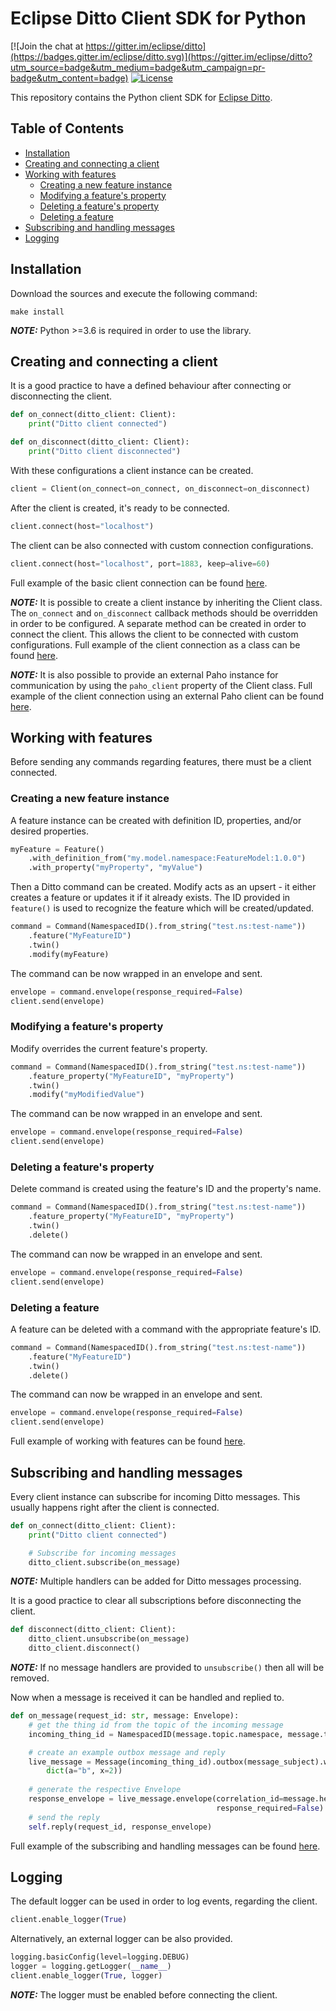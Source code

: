 # Eclipse Ditto Client SDK for Python

[![Join the chat at https://gitter.im/eclipse/ditto](https://badges.gitter.im/eclipse/ditto.svg)](https://gitter.im/eclipse/ditto?utm_source=badge&utm_medium=badge&utm_campaign=pr-badge&utm_content=badge)
[![License](https://img.shields.io/badge/License-EPL%202.0-green.svg)](https://opensource.org/licenses/EPL-2.0)

This repository contains the Python client SDK for [Eclipse Ditto](https://eclipse.org/ditto/).

## Table of Contents
* [Installation](#Installation)
* [Creating and connecting a client](#Creating-and-connecting-a-client)
* [Working with features](#Working-with-features)
  * [Creating a new feature instance](#Creating-a-new-feature-instance)
  * [Modifying a feature's property](#Modifying-a-feature's-property)
  * [Deleting a feature's property](#Deleting-a-feature's-property)
  * [Deleting a feature](#Deleting-a-feature)
* [Subscribing and handling messages](#Subscribing-and-handling-messages)
* [Logging](#Logging)

## Installation

Download the sources and execute the following command:

```commandline
make install
```

**_NOTE:_** Python >=3.6 is required in order to use the library.

## Creating and connecting a client

It is a good practice to have a defined behaviour after connecting or disconnecting the client.

```python    
def on_connect(ditto_client: Client):
    print("Ditto client connected")

def on_disconnect(ditto_client: Client):
    print("Ditto client disconnected")
```

With these configurations a client instance can be created.

```python
client = Client(on_connect=on_connect, on_disconnect=on_disconnect)
```

After the client is created, it's ready to be connected.

```python
client.connect(host="localhost")
```

The client can be also connected with custom connection configurations.

```python
client.connect(host="localhost", port=1883, keep–alive=60)
```

Full example of the basic client connection can be found [here](examples/client_connect.py).

**_NOTE:_** It is possible to create a client instance by inheriting the Client class. The `on_connect` and `on_disconnect` callback methods should be overridden in order to be configured. A separate method can be created in order to connect the client. This allows the client to be connected with custom configurations. Full example of the client connection as a class can be found [here](examples/client_connect_as_class.py).

**_NOTE:_** It is also possible to provide an external Paho instance for communication by using the `paho_client` property of the Client class. Full example of the client connection using an external Paho client can be found [here](examples/client_connect_as_class_external_paho.py).

## Working with features

Before sending any commands regarding features, there must be a client connected.

### Creating a new feature instance

A feature instance can be created with definition ID, properties, and/or desired properties.

```python
myFeature = Feature()
    .with_definition_from("my.model.namespace:FeatureModel:1.0.0")
    .with_property("myProperty", "myValue")
```

Then a Ditto command can be created. Modify acts as an upsert - it either creates a feature or updates it if it already exists.
The ID provided in `feature()` is used to recognize the feature which will be created/updated. 

```python
command = Command(NamespacedID().from_string("test.ns:test-name"))
    .feature("МyFeatureID")
    .twin()
    .modify(myFeature)
```

The command can be now wrapped in an envelope and sent.

```python
envelope = command.envelope(response_required=False)
client.send(envelope)
```

### Modifying a feature's property

Modify overrides the current feature's property.

```python
command = Command(NamespacedID().from_string("test.ns:test-name"))
    .feature_property("МyFeatureID", "myProperty")
    .twin()
    .modify("myModifiedValue")
```

The command can be now wrapped in an envelope and sent.

```python
envelope = command.envelope(response_required=False)
client.send(envelope) 
```

### Deleting a feature's property

Delete command is created using the feature's ID and the property's name.

```python
command = Command(NamespacedID().from_string("test.ns:test-name"))
    .feature_property("МyFeatureID", "myProperty")
    .twin()
    .delete()
```

The command can now be wrapped in an envelope and sent.
```python
envelope = command.envelope(response_required=False)
client.send(envelope) 
```

### Deleting a feature

A feature can be deleted with a command with the appropriate feature's ID.

```python
command = Command(NamespacedID().from_string("test.ns:test-name"))
    .feature("МyFeatureID")
    .twin()
    .delete()
```

The command can now be wrapped in an envelope and sent.
```python
envelope = command.envelope(response_required=False)
client.send(envelope) 
```

Full example of working with features can be found [here](examples/working_with_features.py).

## Subscribing and handling messages

Every client instance can subscribe for incoming Ditto messages. This usually happens right after the client is connected.

```python
def on_connect(ditto_client: Client):
    print("Ditto client connected")

    # Subscribe for incoming messages
    ditto_client.subscribe(on_message)
```

**_NOTE:_** Multiple handlers can be added for Ditto messages processing.

It is a good practice to clear all subscriptions before disconnecting the client.

```python
def disconnect(ditto_client: Client):
    ditto_client.unsubscribe(on_message)
    ditto_client.disconnect()
```

**_NOTE:_** If no message handlers are provided to `unsubscribe()` then all will be removed.

Now when a message is received it can be handled and replied to.

```python
def on_message(request_id: str, message: Envelope):
    # get the thing id from the topic of the incoming message
    incoming_thing_id = NamespacedID(message.topic.namespace, message.topic.entity_id)

    # create an example outbox message and reply
    live_message = Message(incoming_thing_id).outbox(message_subject).with_payload(
        dict(a="b", x=2))
    
    # generate the respective Envelope
    response_envelope = live_message.envelope(correlation_id=message.headers.correlation_id,
                                              response_required=False).with_status(200)
    # send the reply
    self.reply(request_id, response_envelope)
```

Full example of the subscribing and handling messages can be found [here](examples/message_request_response_handling.py).

## Logging

The default logger can be used in order to log events, regarding the client.

```python
client.enable_logger(True)
```

Alternatively, an external logger can be also provided.

```python
logging.basicConfig(level=logging.DEBUG)
logger = logging.getLogger(__name__)
client.enable_logger(True, logger)
```

**_NOTE:_** The logger must be enabled before connecting the client.
